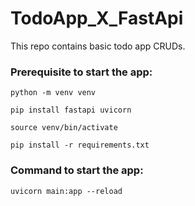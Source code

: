# TodoApp_X_FastApi
This repo contains basic todo app CRUDs.


### Prerequisite to start the app:
`python -m venv venv`

`pip install fastapi uvicorn`

`source venv/bin/activate`

`pip install -r requirements.txt`

### Command to start the app:
`uvicorn main:app --reload`
